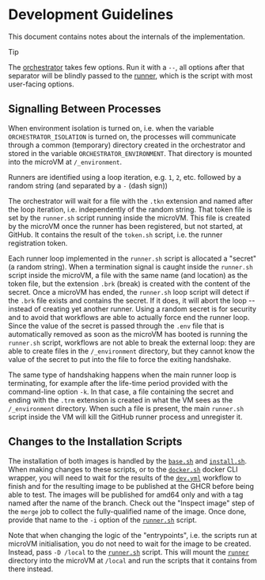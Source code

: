 # Development Guidelines

This document contains notes about the internals of the implementation.

> [!TIP]
> The [orchestrator](./orchestrator.sh) takes few options. Run it with a `--`,
> all options after that separator will be blindly passed to the
> [runner](./runner.sh), which is the script with most user-facing options.

## Signalling Between Processes

When environment isolation is turned on, i.e. when the variable
`ORCHESTRATOR_ISOLATION` is turned on, the processes will communicate through a
common (temporary) directory created in the orchestrator and stored in the
variable `ORCHESTRATOR_ENVIRONMENT`. That directory is mounted into the microVM
at `/_environment`.

Runners are identified using a loop iteration, e.g. `1`, `2`, etc. followed by a
random string (and separated by a `-` (dash sign))

The orchestrator will wait for a file with the `.tkn` extension and named after
the loop iteration, i.e. independently of the random string. That token file is
set by the `runner.sh` script running inside the microVM. This file is created
by the microVM once the runner has been registered, but not started, at GitHub.
It contains the result of the `token.sh` script, i.e. the runner registration
token.

Each runner loop implemented in the `runner.sh` script is allocated a "secret"
(a random string). When a termination signal is caught inside the `runner.sh`
script inside the microVM, a file with the same name (and location) as the token
file, but the extension `.brk` (break) is created with the content of the
secret. Once a microVM has ended, the `runner.sh` loop script will detect if the
`.brk` file exists and contains the secret. If it does, it will abort the loop
-- instead of creating yet another runner. Using a random secret is for security
and to avoid that workflows are able to actually force end the runner loop.
Since the value of the secret is passed through the `.env` file that is
automatically removed as soon as the microVM has booted is running the
`runner.sh` script, workflows are not able to break the external loop: they are
able to create files in the `/_environment` directory, but they cannot know the
value of the secret to put into the file to force the exiting handshake.

The same type of handshaking happens when the main runner loop is terminating,
for example after the life-time period provided with the command-line option
`-k`. In that case, a file containing the secret and ending with the `.trm`
extension is created in what the VM sees as the `/_environment` directory. When
such a file is present, the main `runner.sh` script inside the VM will kill the
GitHub runner process and unregister it.

## Changes to the Installation Scripts

The installation of both images is handled by the [`base.sh`](./base/base.sh)
and [`install.sh`](./runner/install.sh). When making changes to these scripts,
or to the [`docker.sh`](./base/docker.sh) docker CLI wrapper, you will need to
wait for the results of the [`dev.yml`](./.github/workflows/dev.yml) workflow to
finish and for the resulting image to be published at the GHCR before being able
to test. The images will be published for amd64 only and with a tag named after
the name of the branch. Check out the "Inspect image" step of the `merge` job to
collect the fully-qualified name of the image. Once done, provide that name to
the `-i` option of the [`runner.sh`](./runner.sh) script.

Note that when changing the logic of the "entrypoints", i.e. the scripts run at
microVM initialisation, you do not need to wait for the image to be created.
Instead, pass `-D /local` to the [`runner.sh`](./runner.sh) script. This will
mount the [`runner`](./runner/) directory into the microVM at `/local` and run
the scripts that it contains from there instead.
